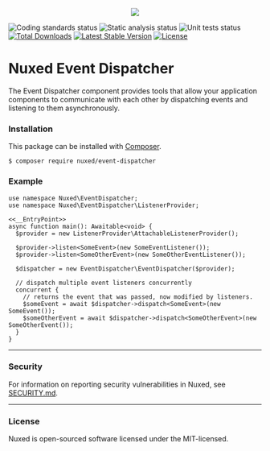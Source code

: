 <p align="center"><img src="https://avatars3.githubusercontent.com/u/45311177?s=200&v=4"></p>

![Coding standards status](https://github.com/nuxed/event-dispatcher/workflows/coding%20standards/badge.svg?branch=develop)
![Static analysis status](https://github.com/nuxed/event-dispatcher/workflows/static%20analysis/badge.svg?branch=develop)
![Unit tests status](https://github.com/nuxed/event-dispatcher/workflows/unit%20tests/badge.svg?branch=develop)
[![Total Downloads](https://poser.pugx.org/nuxed/event-dispatcher/d/total.svg)](https://packagist.org/packages/nuxed/event-dispatcher)
[![Latest Stable Version](https://poser.pugx.org/nuxed/event-dispatcher/v/stable.svg)](https://packagist.org/packages/nuxed/event-dispatcher)
[![License](https://poser.pugx.org/nuxed/event-dispatcher/license.svg)](https://packagist.org/packages/nuxed/event-dispatcher)

# Nuxed Event Dispatcher

The Event Dispatcher component provides tools that allow your application components to communicate with each other by dispatching events and listening to them asynchronously.

### Installation

This package can be installed with [Composer](https://getcomposer.org).

```console
$ composer require nuxed/event-dispatcher
```

### Example

```hack
use namespace Nuxed\EventDispatcher;
use namespace Nuxed\EventDispatcher\ListenerProvider;

<<__EntryPoint>>
async function main(): Awaitable<void> {
  $provider = new ListenerProvider\AttachableListenerProvider();

  $provider->listen<SomeEvent>(new SomeEventListener());
  $provider->listen<SomeOtherEvent>(new SomeOtherEventListener());

  $dispatcher = new EventDispatcher\EventDispatcher($provider);

  // dispatch multiple event listeners concurrently
  concurrent {
    // returns the event that was passed, now modified by listeners.
    $someEvent = await $dispatcher->dispatch<SomeEvent>(new SomeEvent());
    $someOtherEvent = await $dispatcher->dispatch<SomeOtherEvent>(new SomeOtherEvent());
  }
}
```

---

### Security

For information on reporting security vulnerabilities in Nuxed, see [SECURITY.md](SECURITY.md).

---

### License

Nuxed is open-sourced software licensed under the MIT-licensed.
